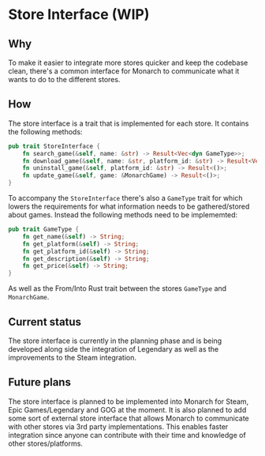 # Store Interface (WIP)

## Why
To make it easier to integrate more stores quicker and keep the codebase clean, there's a common interface for Monarch to communicate what it wants
to do to the different stores. 

## How
The store interface is a trait that is implemented for each store. It contains the following methods:

```rust
pub trait StoreInterface {
    fn search_game(&self, name: &str) -> Result<Vec<dyn GameType>>;
    fn download_game(&self, name: &str, platform_id: &str) -> Result<Vec<dyn GameType>>;
    fn uninstall_game(&self, platform_id: &str) -> Result<()>;
    fn update_game(&self, game: &MonarchGame) -> Result<()>;
}
```

To accompany the `StoreInterface` there's also a `GameType` trait for which lowers the requirements for what information needs to be gathered/stored 
about games. Instead the following methods need to be implememted:

```rust
pub trait GameType {
    fn get_name(&self) -> String;
    fn get_platform(&self) -> String;
    fn get_platform_id(&self) -> String;
    fn get_description(&self) -> String;
    fn get_price(&self) -> String;
}
```
As well as the From/Into Rust trait between the stores `GameType` and `MonarchGame`.

## Current status
The store interface is currently in the planning phase and is being developed along side the 
integration of Legendary as well as the improvements to the Steam integration.

## Future plans
The store interface is planned to be implemented into Monarch for Steam, Epic Games/Legendary and GOG 
at the moment. It is also planned to add some sort of external store interface that allows Monarch to 
communicate with other stores via 3rd party implementations. This enables faster integration since 
anyone can contribute with their time and knowledge of other stores/platforms.